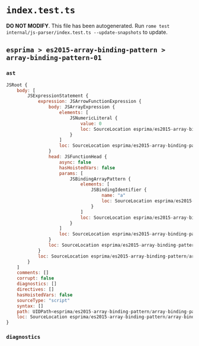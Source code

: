 # `index.test.ts`

**DO NOT MODIFY**. This file has been autogenerated. Run `rome test internal/js-parser/index.test.ts --update-snapshots` to update.

## `esprima > es2015-array-binding-pattern > array-binding-pattern-01`

### `ast`

```javascript
JSRoot {
	body: [
		JSExpressionStatement {
			expression: JSArrowFunctionExpression {
				body: JSArrayExpression {
					elements: [
						JSNumericLiteral {
							value: 0
							loc: SourceLocation esprima/es2015-array-binding-pattern/array-binding-pattern-01/input.js 1:10-1:11
						}
					]
					loc: SourceLocation esprima/es2015-array-binding-pattern/array-binding-pattern-01/input.js 1:9-1:12
				}
				head: JSFunctionHead {
					async: false
					hasHoistedVars: false
					params: [
						JSBindingArrayPattern {
							elements: [
								JSBindingIdentifier {
									name: "a"
									loc: SourceLocation esprima/es2015-array-binding-pattern/array-binding-pattern-01/input.js 1:2-1:3 (a)
								}
							]
							loc: SourceLocation esprima/es2015-array-binding-pattern/array-binding-pattern-01/input.js 1:1-1:4
						}
					]
					loc: SourceLocation esprima/es2015-array-binding-pattern/array-binding-pattern-01/input.js 1:0-1:8
				}
				loc: SourceLocation esprima/es2015-array-binding-pattern/array-binding-pattern-01/input.js 1:0-1:12
			}
			loc: SourceLocation esprima/es2015-array-binding-pattern/array-binding-pattern-01/input.js 1:0-1:13
		}
	]
	comments: []
	corrupt: false
	diagnostics: []
	directives: []
	hasHoistedVars: false
	sourceType: "script"
	syntax: []
	path: UIDPath<esprima/es2015-array-binding-pattern/array-binding-pattern-01/input.js>
	loc: SourceLocation esprima/es2015-array-binding-pattern/array-binding-pattern-01/input.js 1:0-2:0
}
```

### `diagnostics`

```

```
